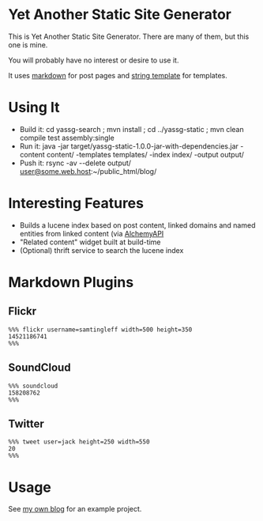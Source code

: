 # Yet Another Static Site Generator #

This is Yet Another Static Site Generator. There are many of them, but this one is mine.

You will probably have no interest or desire to use it.

It uses [markdown](http://daringfireball.net/projects/markdown/) for post pages and [string template](http://www.stringtemplate.org/) for templates.

# Using It #

* Build it: cd yassg-search ; mvn install ; cd ../yassg-static ; mvn clean compile test assembly:single
* Run it:   java -jar target/yassg-static-1.0.0-jar-with-dependencies.jar -content content/ -templates templates/ -index index/ -output output/
* Push it:  rsync -av --delete output/ user@some.web.host:~/public_html/blog/

# Interesting Features #

* Builds a lucene index based on post content, linked domains and named entities from linked content (via [AlchemyAPI](http://www.alchemyapi.com/)
* "Related content" widget built at build-time
* (Optional) thrift service to search the lucene index

# Markdown Plugins #

## Flickr ##

```
%%% flickr username=samtingleff width=500 height=350
14521186741
%%%
```

## SoundCloud ##

```
%%% soundcloud
158208762
%%%
```

## Twitter ##

```
%%% tweet user=jack height=250 width=550
20
%%%
```

# Usage #

See [my own blog](http:///sam.tingleff.com/) for an example project.
